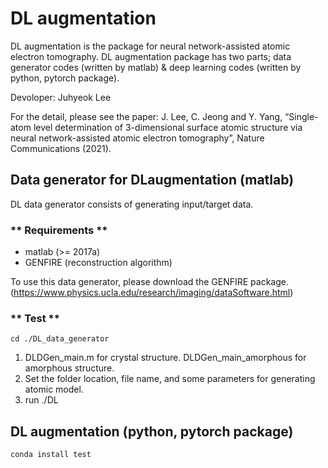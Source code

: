 # DL augmentation

DL augmentation is the package for neural network-assisted atomic electron tomography.
DL augmentation package has two parts; data generator codes (written by matlab) & deep learning codes (written by python, pytorch package).

Devoloper: Juhyeok Lee

For the detail, please see the paper: J. Lee, C. Jeong and Y. Yang, “Single-atom level determination of 3-dimensional surface atomic structure via neural network-assisted atomic electron tomography”, Nature Communications (2021).


## Data generator for DLaugmentation (matlab)
DL data generator consists of generating input/target data.

### ** Requirements **
- matlab (>= 2017a)
- GENFIRE (reconstruction algorithm)

To use this data generator, please download the GENFIRE package.
(https://www.physics.ucla.edu/research/imaging/dataSoftware.html)


### ** Test **
``` cd ./DL_data_generator ```
1. DLDGen_main.m for crystal structure. DLDGen_main_amorphous for amorphous structure.
2. Set the folder location, file name, and some parameters for generating atomic model.
3. run ./DL



## DL augmentation (python, pytorch package)


```
conda install test
```
